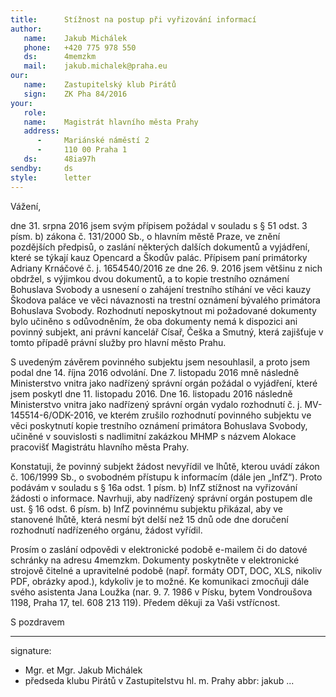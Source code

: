 ```yaml
---
title:      Stížnost na postup při vyřizování informací
author:
   name:    Jakub Michálek
   phone:   +420 775 978 550
   ds:      4memzkm
   mail:    jakub.michalek@praha.eu
our:
   name:    Zastupitelský klub Pirátů
   sign:    ZK Pha 84/2016
your:
   role:    
   name:    Magistrát hlavního města Prahy
   address:
      -     Mariánské náměstí 2
      -     110 00 Praha 1
   ds:      48ia97h
sendby:     ds
style:      letter
---
```


Vážení,

dne 31. srpna 2016 jsem svým přípisem požádal v souladu s § 51 odst. 3 písm. b) zákona č. 131/2000 Sb., o hlavním městě Praze, ve znění pozdějších předpisů, o zaslání některých dalších dokumentů a vyjádření, které se týkají kauz Opencard a Škodův palác. Přípisem paní primátorky Adriany Krnáčové č. j. 1654540/2016 ze dne 26. 9. 2016 jsem většinu z nich obdržel, s výjimkou dvou dokumentů, a to kopie trestního oznámení Bohuslava Svobody a usnesení o zahájení trestního stíhání ve věci kauzy Škodova paláce ve věci návaznosti na trestní oznámení bývalého primátora Bohuslava Svobody. Rozhodnutí neposkytnout mi požadované dokumenty bylo učiněno s odůvodněním, že oba dokumenty nemá k dispozici ani povinný subjekt, ani právní kancelář Císař, Češka a Smutný, která zajišťuje v tomto případě právní služby pro hlavní město Prahu.

S uvedeným závěrem povinného subjektu jsem nesouhlasil, a proto jsem podal dne 14. října 2016 odvolání. Dne 7. listopadu 2016 mně následně Ministerstvo vnitra jako nadřízený správní orgán požádal o vyjádření, které jsem poskytl dne 11. listopadu 2016. Dne 16. listopadu 2016 následně Ministerstvo vnitra jako nadřízený správní orgán vydalo rozhodnutí č. j. MV-145514-6/ODK-2016, ve kterém zrušilo rozhodnutí povinného subjektu ve věci poskytnutí kopie trestního oznámení primátora Bohuslava Svobody, učiněné v souvislosti s nadlimitní zakázkou MHMP s názvem Alokace pracovišť Magistrátu hlavního města Prahy.

Konstatuji, že povinný subjekt žádost nevyřídil ve lhůtě, kterou uvádí zákon č. 106/1999 Sb., o svobodném přístupu k informacím (dále jen „InfZ“). Proto podávám v souladu s § 16a odst. 1 písm. b) InfZ stížnost na vyřizování žádosti o informace. Navrhuji, aby nadřízený správní orgán postupem dle ust. § 16 odst. 6 písm. b) InfZ povinnému subjektu přikázal, aby ve stanovené lhůtě, která nesmí být delší než 15 dnů ode dne doručení rozhodnutí nadřízeného orgánu, žádost vyřídil.

Prosím o zaslání odpovědi v elektronické podobě e-mailem či do datové schránky na adresu 4memzkm. Dokumenty poskytněte v elektronické strojově čitelné a upravitelné podobě (např. formáty ODT, DOC, XLS, nikoliv PDF, obrázky apod.), kdykoliv je to možné. Ke komunikaci zmocňuji dále svého asistenta Jana Loužka (nar. 9. 7. 1986 v Písku, bytem Vondroušova 1198, Praha 17, tel. 608 213 119). Předem děkuji za Vaši vstřícnost. 

S pozdravem

---
signature: 
  - Mgr. et Mgr. Jakub Michálek
  - předseda klubu Pirátů v Zastupitelstvu hl. m. Prahy
abbr:       jakub
...
